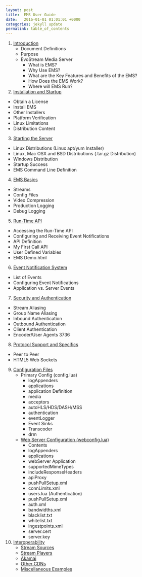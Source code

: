```yaml
---
layout: post
title:  EMS User Guide
date:   2016-01-01 01:01:01 +0000
categories: jekyll update
permalink: table_of_contents
---
```


1. [Introduction]({{site.url}}{{site.baseurl}}/introduction)
   - Document Definitions
   - Purpose
   - EvoStream Media Server
     - What is EMS?
     - Why Use EMS?
     - What are the Key Features and Benefits of the EMS?
     - How Does the EMS Work?
     - Where will EMS Run?
2. [Installation and Startup]({{site.url}}{{site.baseurl}}/installation)
  - Obtain a License
  - Install EMS
  - Other Installers
  - Platform Verification
  - Linux Limitations
  - Distribution Content
3. [Starting the Server]({{site.url}}{{site.baseurl}}/startingserver)
  - Linux Distributions (Linux apt/yum Installer)
  - Linux, Mac OSX and BSD Distributions (.tar.gz Distribution)
  - Windows Distribution
  - Startup Success
  - EMS Command Line Definition
4. [EMS Basics]({{site.url}}{{site.baseurl}}/emsbasics)
  - Streams
  - Config Files
  - Video Compression
  - Production Logging
  - Debug Logging
5. [Run-Time API]({{site.url}}{{site.baseurl}}/runtimeapi)
  - Accessing the Run-Time API
  - Configuring and Receiving Event Notifications
  - API Definition
  - My First Call API
  - User Defined Variables
  - EMS Demo.html
6. [Event Notification System]({{site.url}}{{site.baseurl}}/eventnotification)
  - List of Events
  - Configuring Event Notifications
  - Application vs. Server Events
7. [Security and Authentication]({{site.url}}{{site.baseurl}}/security)
  - Stream Aliasing
  - Group Name Aliasing
  - Inbound Authentication
  - Outbound Authentication
  - Client Authentication
  - Encoder/User Agents 3736
8. [Protocol Support and Specifics]({{site.url}}{{site.baseurl}}/protocolsupport)
  - Peer to Peer
  - HTML5 Web Sockets
9. [Configuration Files]({{site.url}}{{site.baseurl}}/configfiles)
   - Primary Config (config.lua)
     - logAppenders
     - applications
     - application Definition
     - media
     - acceptors
     - autoHLS/HDS/DASH/MSS
     - authentication
     - eventLogger
     - Event Sinks
     - Transcoder
     - drm
   - [Web Server Configuration (webconfig.lua)]({{site.url}}{{site.baseurl}}/configfiles#web-server-configuration-webconfiglua)
     - Contents
     - logAppenders
     - applications
     - webServer Application
     - supportedMimeTypes
     - includeResponseHeaders
     - apiProxy
     - pushPullSetup.xml
     - connLimits.xml
     - users.lua (Authentication)
     - pushPullSetup.xml
     - auth.xml
     - bandwidths.xml
     - blacklist.txt
     - whitelist.txt
     - ingestpoints.xml
     - server.cert
     - server.key
10. [Interoperability]({{site.url}}{{site.baseurl}}/interoperability)
    - [Stream Sources]({{site.url}}{{site.baseurl}}/interoperability#stream-sources)
    - [Stream Players]({{site.url}}{{site.baseurl}}/interoperability#stream-players)
    - [Akamai]({{site.url}}{{site.baseurl}}/interoperability#akamai)
    - [Other CDNs]({{site.url}}{{site.baseurl}}/interoperability#other-cdns)
    - [Miscellaneous Examples]({{site.url}}{{site.baseurl}}/interoperability#miscellaneous-examples)
